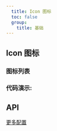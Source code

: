 ```yaml
---
  title: Icon 图标
  toc: false
  group: 
    title: 基础
---
```


## Icon 图标

### 图标列表

<code src="./demo/icon-list.jsx"></code>

### 代码演示:

<code src="./demo/basic.jsx" ></code>

## API

<API id="Icon"></API>

[更多配置](https://docs.fontawesome.com/web/use-with/react/)
